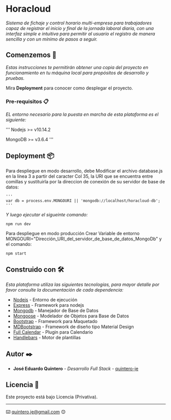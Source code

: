 # Horacloud

_Sistema de fichaje y control horario multi-empresa para trabajadores capaz de registrar el inicio y final de la jornada laboral diaria, con una interfaz simple e intuitiva para permitir al usuario el registro de manera sencilla y con un mínimo de pasos a seguir._

## Comenzemos 🚀

_Estas instrucciones te permitirán obtener una copia del proyecto en funcionamiento en tu máquina local para propósitos de desarrollo y pruebas._

Mira **Deployment** para conocer como desplegar el proyecto.


### Pre-requisitos 📋

_EL entorno necesario para la puesta en marcha de esta plataforma es el siguiente:_

'''
Nodejs >= v10.14.2

MongoDB >= v3.6.4
'''

## Deployment 📦

Para despliegue en modo desarrollo, debe Modificar el archivo database.js en la línea 3 a partir del caracter Col 35, la URI que se encuentra entre comillas y sustituirla por la direccion de conexión de su servidor de base de datos:

```
'''
var db = process.env.MONGOURI || 'mongodb://localhost/horacloud-db';
'''
```
_Y luego ejecutar el sigueinte comando:_

```
npm run dev 
```
Para despliegue en modo producción Crear Variable de entorno MONGOURI="Dirección_URI_del_servidor_de_base_de_datos_MongoDb" y el comando:

```
npm start
```


## Construido con 🛠️

_Esta plataforma utiliza las siguientes tecnologías, para mayor detalle por favor consulte la documentación de cada dependencia:_


* [Nodejs](https://nodejs.org/es/docs/) - Entorno de ejecución
* [Express](https://expressjs.com/es/4x/api.html) - Framework para nodejs
* [Mongodb](https://docs.mongodb.com/) - Manejador de Base de Datos
* [Mongoose](https://mongoosejs.com/docs/guide.html) - Modelador de Objetos para Base de Datos
* [Bootstrap](https://getbootstrap.com/docs/4.3/getting-started/introduction/) - Framework para Maquetado
* [MDBootstrap](https://getbootstrap.com/docs/4.3/getting-started/introduction/) - Framework de diseño tipo Material Design
* [Full Calendar](https://fullcalendar.io/docs) - Plugin para Calendario
* [Handlebars](https://handlebarsjs.com/) - Motor de plantillas


## Autor ✒️


* **José Eduardo Quintero** - *Desarrollo Full Stack* - [quintero-je](https://github.com/quintero-je)

## Licencia 📄

Este proyecto está bajo Licencia (Privativa).



---
⌨️  [quintero.je@gmail.com](mailto:quintero.je@gmail.com) 😊
